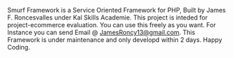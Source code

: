 Smurf Framework is a Service Oriented Framework for PHP, Built by James F. Roncesvalles under Kal Skills Academie. This project is inteded for project-ecommerce evaluation. You can use this freely as you want. For Instance you can send Email @ JamesRoncy13@gmail.com. This Framework is under maintenance and only developd within 2 days. Happy Coding.
